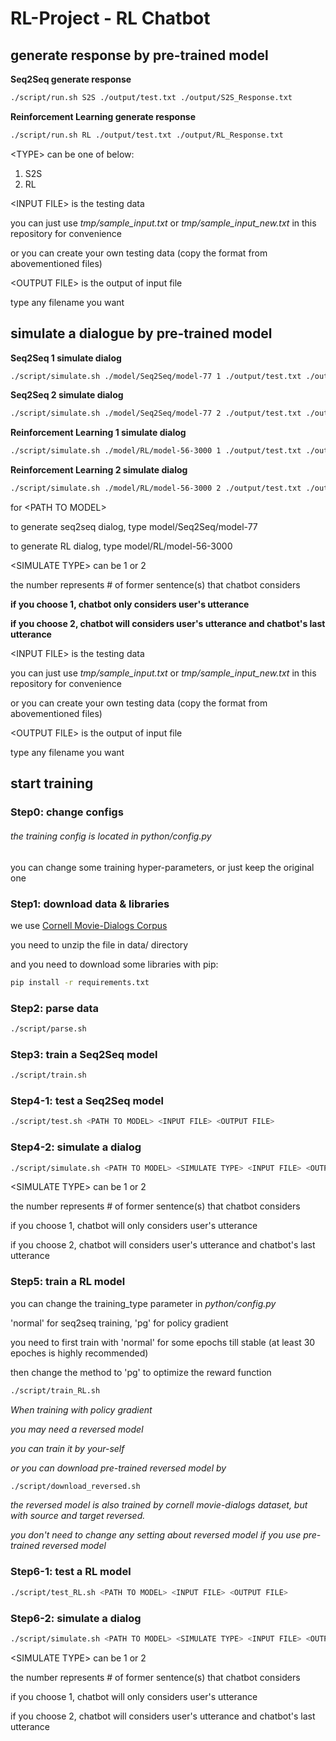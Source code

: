 # RL-Project - RL Chatbot

## generate response by pre-trained model

__Seq2Seq generate response__
```bash
./script/run.sh S2S ./output/test.txt ./output/S2S_Response.txt
```
__Reinforcement Learning generate response__
```bash
./script/run.sh RL ./output/test.txt ./output/RL_Response.txt
```
\<TYPE\> can be one of below:
1. S2S
2. RL

\<INPUT FILE\> is the testing data

you can just use *tmp/sample_input.txt* or *tmp/sample_input_new.txt* in this repository for convenience

or you can create your own testing data (copy the format from abovementioned files)

\<OUTPUT FILE\> is the output of input file

type any filename you want

## simulate a dialogue by pre-trained model

__Seq2Seq 1 simulate dialog__
```bash
./script/simulate.sh ./model/Seq2Seq/model-77 1 ./output/test.txt ./output/S2S_1_Dialog.txt
```
__Seq2Seq 2 simulate dialog__
```bash
./script/simulate.sh ./model/Seq2Seq/model-77 2 ./output/test.txt ./output/S2S_2_Dialog.txt
```
__Reinforcement Learning 1 simulate dialog__
```bash
./script/simulate.sh ./model/RL/model-56-3000 1 ./output/test.txt ./output/RL_1_Dialog.txt
```
__Reinforcement Learning 2 simulate dialog__
```bash
./script/simulate.sh ./model/RL/model-56-3000 2 ./output/test.txt ./output/RL_2_Dialog.txt
```
for \<PATH TO MODEL\>

to generate seq2seq dialog, type model/Seq2Seq/model-77

to generate RL dialog, type model/RL/model-56-3000

\<SIMULATE TYPE\> can be 1 or 2

the number represents # of former sentence(s) that chatbot considers

__if you choose 1, chatbot only considers user's utterance__

__if you choose 2, chatbot will considers user's utterance and chatbot's last utterance__

\<INPUT FILE\> is the testing data

you can just use *tmp/sample_input.txt* or *tmp/sample_input_new.txt* in this repository for convenience

or you can create your own testing data (copy the format from abovementioned files)

\<OUTPUT FILE\> is the output of input file

type any filename you want

## start training
### Step0: change configs
###### the training config is located in *python/config.py*

you can change some training hyper-parameters, or just keep the original one

### Step1: download data & libraries
we use [Cornell Movie-Dialogs Corpus](https://www.cs.cornell.edu/~cristian/Cornell_Movie-Dialogs_Corpus.html)

you need to unzip the file in data/ directory

and you need to download some libraries with pip:
```bash
pip install -r requirements.txt
```

### Step2: parse data
```bash
./script/parse.sh
```

### Step3: train a Seq2Seq model
```bash
./script/train.sh
```

### Step4-1: test a Seq2Seq model
```bash
./script/test.sh <PATH TO MODEL> <INPUT FILE> <OUTPUT FILE>
```

### Step4-2: simulate a dialog
```bash
./script/simulate.sh <PATH TO MODEL> <SIMULATE TYPE> <INPUT FILE> <OUTPUT FILE>
```
\<SIMULATE TYPE\> can be 1 or 2

the number represents # of former sentence(s) that chatbot considers

if you choose 1, chatbot will only considers user's utterance

if you choose 2, chatbot will considers user's utterance and chatbot's last utterance

### Step5: train a RL model
you can change the training_type parameter in *python/config.py*

'normal' for seq2seq training, 'pg' for policy gradient

you need to first train with 'normal' for some epochs till stable (at least 30 epoches is highly recommended)

then change the method to 'pg' to optimize the reward function

```bash
./script/train_RL.sh
```

*When training with policy gradient*

*you may need a reversed model*

*you can train it by your-self*

*or you can download pre-trained reversed model by*
```bash
./script/download_reversed.sh
```
*the reversed model is also trained by cornell movie-dialogs dataset, but with source and target reversed.*

*you don't need to change any setting about reversed model if you use pre-trained reversed model*

### Step6-1: test a RL model
```bash
./script/test_RL.sh <PATH TO MODEL> <INPUT FILE> <OUTPUT FILE>
```

### Step6-2: simulate a dialog
```bash
./script/simulate.sh <PATH TO MODEL> <SIMULATE TYPE> <INPUT FILE> <OUTPUT FILE>
```
\<SIMULATE TYPE\> can be 1 or 2

the number represents # of former sentence(s) that chatbot considers

if you choose 1, chatbot will only considers user's utterance

if you choose 2, chatbot will considers user's utterance and chatbot's last utterance
